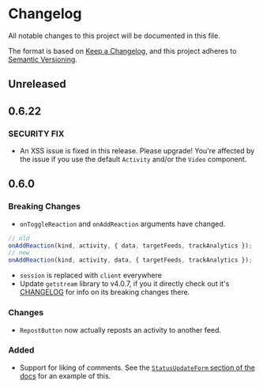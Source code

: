 # Changelog

All notable changes to this project will be documented in this file.

The format is based on [Keep a Changelog](https://keepachangelog.com/en/1.0.0/),
and this project adheres to [Semantic Versioning](https://semver.org/spec/v2.0.0.html).

## Unreleased

## 0.6.22

### SECURITY FIX

- An XSS issue is fixed in this release. Please upgrade! You're affected by the
  issue if you use the default `Activity` and/or the `Video` component.

## 0.6.0

### Breaking Changes

- `onToggleReaction` and `onAddReaction` arguments have changed.

```js
// old
onAddReaction(kind, activity, { data, targetFeeds, trackAnalytics });
// new
onAddReaction(kind, activity, data, { targetFeeds, trackAnalytics });
```

- `session` is replaced with `client` everywhere
- Update `getstream` library to v4.0.7, if you it directly check out it's
  [CHANGELOG](https://github.com/GetStream/stream-js/blob/master/CHANGELOG.md#400---2018-12-03)
  for info on its breaking changes there.

### Changes

- `RepostButton` now actually reposts an activity to another feed.

### Added

- Support for liking of comments. See the
  [`StatusUpdateForm` section of the docs](https://getstream.github.io/react-activity-feed/#!/StatusUpdateForm)
  for an example of this.
